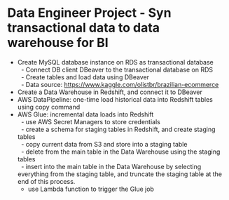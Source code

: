 # Data Engineer Project - Syn transactional data to data warehouse for BI
- Create MySQL database instance on RDS as transactional database<br>
  - Connect DB client DBeaver to the transactional database on RDS<br>
  - Create tables and load data using DBeaver<br>
  - Data source: https://www.kaggle.com/olistbr/brazilian-ecommerce<br>
- Create a Data Warehouse in Redshift, and connect it to DBeaver<br>
- AWS DataPipeline: one-time load historical data into Redshift tables using copy command<br>
- AWS Glue: incremental data loads into Redshift <br>
  - use AWS Secret Managers to store credentials<br>
  - create a schema for staging tables in Redshift, and create staging tables<br>
  - copy current data from S3 and store into a staging table<br>
  - delete from the main table in the Data Warehouse using the staging tables<br>
  - insert into the main table in the Data Warehouse by selecting everything from the staging table, and truncate the staging table at the end of this process.<br>
  - use Lambda function to trigger the Glue job<br>
  
